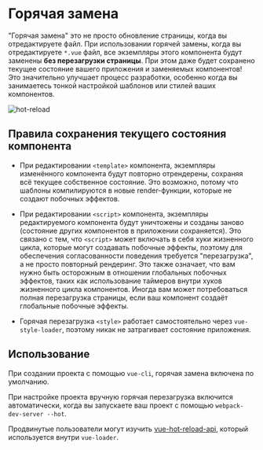 # Горячая замена

"Горячая замена" это не просто обновление страницы, когда вы отредактируете файл. При использовании горячей замены, когда вы отредактируете `*.vue` файл, все экземпляры этого компонента будут заменены **без перезагрузки страницы**. При этом даже будет сохранено текущее состояние вашего приложения и заменяемых компонентов! Это значительно улучшает процесс разработки, особенно когда вы занимаетесь тонкой настройкой шаблонов или стилей ваших компонентов.

![hot-reload](http://blog.evanyou.me/images/vue-hot.gif)

## Правила сохранения текущего состояния компонента

- При редактировании `<template>` компонента, экземпляры изменённого компонента будут повторно отрендерены, сохраняя всё текущее собственное состояние. Это возможно, потому что шаблоны компилируются в новые render-функции, которые не создают побочных эффектов.

- При редактировании `<script>` компонента, экземпляры редактируемого компонента будут уничтожены и созданы заново (состояние других компонентов в приложении сохраняется). Это связано с тем, что `<script>` может включать в себя хуки жизненного цикла, которые могут создавать побочные эффекты, поэтому для обеспечения согласованности поведения требуется "перезагрузка", а не просто повторный рендеринг. Это также означает, что вам нужно быть осторожным в отношении глобальных побочных эффектов, таких как использование таймеров внутри хуков жизненного цикла компонентов. Иногда вам может потребоваться полная перезагрузка страницы, если ваш компонент создаёт глобальные побочные эффекты.

- Горячая перезагрузка `<style>` работает самостоятельно через `vue-style-loader`, поэтому никак не затрагивает состояние приложения.

## Использование

При создании проекта с помощью `vue-cli`, горячая замена включена по умолчанию.

При настройке проекта вручную горячая перезагрузка включится автоматически, когда вы запускаете ваш проект с помощью `webpack-dev-server --hot`.

Продвинутые пользователи могут изучить [vue-hot-reload-api](https://github.com/vuejs/vue-hot-reload-api), который используется внутри `vue-loader`.